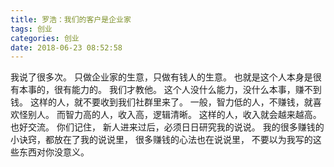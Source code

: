 ```yaml
---
title: 罗浩：我们的客户是企业家
tags: 创业
categories: 创业
date: 2018-06-23 08:52:58
---
```


我说了很多次。
只做企业家的生意，只做有钱人的生意。
也就是这个人本身是很有本事的，很有能力的。
我们才教他。
这个人没什么能力，没什么本事，赚不到钱。
这样的人，就不要收到我们社群里来了。
一般，智力低的人，不赚钱，就喜欢怪别人。
而智力高的人，收入高，逻辑清晰。
这样的人，收入就会越来越高。
也好交流。
你们记住， 新人进来过后，必须日日研究我的说说。
我的很多赚钱的小诀窍，都放在了我的说说里，
很多赚钱的心法也在说说里，
不要以为我写的这些东西对你没意义。